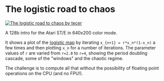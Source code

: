 # The logistic road to chaos

[![The logistic road to chaos by tecer](https://img.youtube.com/vi/ZzALMv_4SjA/0.jpg)](https://www.youtube.com/watch?v=ZzALMv_4SjA)

A 128b intro for the Atari ST/E in 640x200 color mode.

It shows a plot of the [logistic map](https://en.wikipedia.org/wiki/Logistic_map) by iterating `x_{n+1} = r*x_n*(1-x_n)` a few times and then plotting `x_n` for a number of iterations. The parameter values of `r` are varied from `r=2.8` to `r=4`, showing the period doubling cascade, some of the "windows" and the chaotic regime.

The challenge is to compute all that without the possibility of floating point operations on the CPU (and no FPU!).